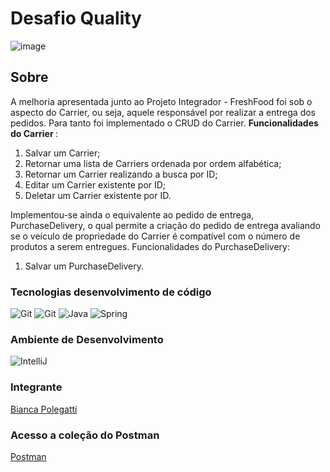 # Desafio Quality

![image](https://user-images.githubusercontent.com/108008639/178047534-f8aabf31-d08c-422c-a55c-a4dec1232b4e.png)


## Sobre
A melhoria apresentada junto ao Projeto Integrador - FreshFood foi sob o aspecto do Carrier, ou seja, aquele responsável por realizar a entrega dos pedidos. Para tanto foi implementado o CRUD do Carrier. <b> Funcionalidades do Carrier </b>: 

1. Salvar um Carrier;
2. Retornar uma lista de Carriers ordenada por ordem alfabética;
3. Retornar um Carrier realizando a busca por ID;
4. Editar um Carrier existente por ID;
5. Deletar um Carrier existente por ID.

Implementou-se ainda o equivalente ao pedido de entrega, PurchaseDelivery, o qual permite a criação do pedido de entrega avaliando se o veículo de propriedade do Carrier é compatível com o número de produtos a serem entregues. Funcionalidades do PurchaseDelivery: 

1. Salvar um PurchaseDelivery. 


### Tecnologias desenvolvimento de código

<img src="https://img.icons8.com/color/48/000000/git.png" title= "Git"/>  <img src="https://img.icons8.com/ios-glyphs/48/000000/github.png" title= "Git"/>  <img src="https://img.icons8.com/color/48/000000/java-coffee-cup-logo--v1.png" title= "Java"/>  <img src="https://img.icons8.com/color/48/000000/spring-logo.png" title= "Spring"/>  



### Ambiente de Desenvolvimento

<img src="https://img.icons8.com/color/48/000000/intellij-idea.png" title="IntelliJ"/>


### Integrante

[Bianca Polegatti](https://github.com/biancapolegatti)<br> 

### Acesso a coleção do Postman 
[Postman](https://www.postman.com/winter-equinox-389662/workspace/bianca-polegatti-us06/folder/21747886-63738648-3556-4a99-b253-eb59e7693ac2)


